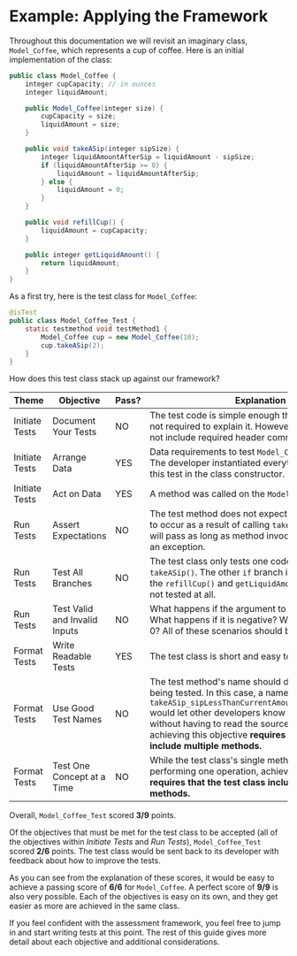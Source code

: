 # Example: Applying the Framework

Throughout this documentation we will revisit an imaginary class, `Model_Coffee`, which represents a cup of coffee. Here is an initial implementation of the class:

``` java
public class Model_Coffee {
    integer cupCapacity; // in ounces
    integer liquidAmount; 

    public Model_Coffee(integer size) {
        cupCapacity = size;
        liquidAmount = size; 
    }

    public void takeASip(integer sipSize) {
        integer liquidAmountAfterSip = liquidAmount - sipSize;
        if (liquidAmountAfterSip >= 0) {
            liquidAmount = liquidAmountAfterSip;
        } else {
            liquidAmount = 0;
        }
    }

    public void refillCup() {
        liquidAmount = cupCapacity;
    }

    public integer getLiquidAmount() {
        return liquidAmount;
    }
}
```

As a first try, here is the test class for `Model_Coffee`:

``` java
@isTest
public class Model_Coffee_Test {
    static testmethod void testMethod1 {
        Model_Coffee cup = new Model_Coffee(10);
        cup.takeASip(2);
    }
}
```

How does this test class stack up against our framework?

| Theme | Objective | Pass? | Explanation |
|---|---|---|---|
|Initiate Tests | Document Your Tests | NO | The test code is simple enough that comments are not required to explain it. However, the developer did not include required header comments.
|Initiate Tests | Arrange Data | YES | Data requirements to test `Model_Coffee` are simple. The developer instantiated everything required for this test in the class constructor.
| Initiate Tests | Act on Data | YES | A method was called on the `Model_Coffee` instance.
| Run Tests | Assert Expectations | NO | The test method does not expect a particular change to occur as a result of calling `takeASip()`. The test will pass as long as method invocation does not raise an exception. 
| Run Tests | Test All Branches | NO | The test class only tests one code path in `takeASip()`. The other `if` branch is not tested, and the `refillCup()` and `getLiquidAmount()` methods are not tested at all. 
| Run Tests | Test Valid and Invalid Inputs | NO | What happens if the argument to `takeASip()` is null? What happens if it is negative? What happens if it is 0? All of these scenarios should be tested.
| Format Tests | Write Readable Tests | YES | The test class is short and easy to follow.
| Format Tests| Use Good Test Names | NO | The test method's name should describe what is being tested. In this case, a name like `takeASip_sipLessThanCurrentAmount_returnsExpected` would let other developers know what is being tested without having to read the source code. Also, achieving this objective **requires that the test class include multiple methods.**
| Format Tests | Test One Concept at a Time | NO | While the test class's single method is only performing one operation, achieving this objetive **requires that the test class include multiple methods.**

Overall, `Model_Coffee_Test` scored **3/9** points. 

Of the objectives that must be met for the test class to be accepted (all of the objectives within *Initiate Tests* and *Run Tests*), `Model_Coffee_Test` scored **2/6** points. The test class would be sent back to its developer with feedback about how to improve the tests.

As you can see from the explanation of these scores, it would be easy to achieve a passing score of **6/6** for `Model_Coffee`. A perfect score of **9/9** is also very possible. Each of the objectives is easy on its own, and they get easier as more are achieved in the same class.

If you feel confident with the assessment framework, you feel free to jump in and start writing tests at this point. The rest of this guide gives more detail about each objective and additional considerations.
